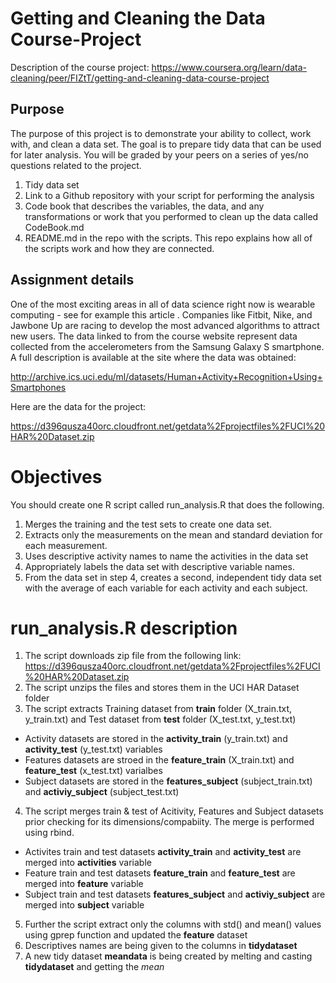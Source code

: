 # Getting and Cleaning the Data Course-Project

Description of the course project: https://www.coursera.org/learn/data-cleaning/peer/FIZtT/getting-and-cleaning-data-course-project

## Purpose 
The purpose of this project is to demonstrate your ability to collect, work with, and clean a data set. The goal is to prepare tidy data that can be used for later analysis. You will be graded by your peers on a series of yes/no questions related to the project. 

1. Tidy data set   
2. Link to a Github repository with your script for performing the analysis 
3. Code book that describes the variables, the data, and any transformations or work that you performed to clean up the data called CodeBook.md 
4. README.md in the repo with the scripts. This repo explains how all of the scripts work and how they are connected.

## Assignment details
One of the most exciting areas in all of data science right now is wearable computing - see for example this article . Companies like Fitbit, Nike, and Jawbone Up are racing to develop the most advanced algorithms to attract new users. The data linked to from the course website represent data collected from the accelerometers from the Samsung Galaxy S smartphone. A full description is available at the site where the data was obtained:

http://archive.ics.uci.edu/ml/datasets/Human+Activity+Recognition+Using+Smartphones

Here are the data for the project:

https://d396qusza40orc.cloudfront.net/getdata%2Fprojectfiles%2FUCI%20HAR%20Dataset.zip

# Objectives 
You should create one R script called run_analysis.R that does the following.

1. Merges the training and the test sets to create one data set.
2. Extracts only the measurements on the mean and standard deviation for each measurement.
3. Uses descriptive activity names to name the activities in the data set
4. Appropriately labels the data set with descriptive variable names.
5. From the data set in step 4, creates a second, independent tidy data set with the average of each variable for each activity and each subject.


# **run_analysis.R** description 

1. The script downloads zip file from the following link: https://d396qusza40orc.cloudfront.net/getdata%2Fprojectfiles%2FUCI%20HAR%20Dataset.zip
2. The script unzips the files and stores them in the UCI HAR Dataset folder 
3. The script extracts Training dataset from **train** folder (X_train.txt, y_train.txt) and Test dataset from **test** folder (X_test.txt, y_test.txt)

  * Activity datasets are stored in the **activity_train** (y_train.txt) and **activity_test** (y_test.txt) variables
  * Features datasets are stroed in the **feature_train** (X_train.txt) and **feature_test** (x_test.txt) varialbes
  * Subject datasets are stored in the **features_subject** (subject_train.txt) and **activiy_subject** (subject_test.txt)

4. The script merges train & test of Acitivity, Features and Subject datasets prior checking for its dimensions/compabiity. The merge is performed using rbind.  

  * Activites train and test datasets **activity_train** and **activity_test** are merged into **activities** variable 
  * Feature train and test datasets **feature_train** and **feature_test** are merged into **feature** variable
  * Subject train and test datasets **features_subject** and **activiy_subject** are merged into **subject** variable
5. Further the script extract only the columns with std() and mean() values using gprep function and updated the **feature** dataset
6. Descriptives names are being given to the columns in **tidydataset**
7. A new tidy dataset **meandata** is being created by melting and casting **tidydataset** and getting the _mean_ 

